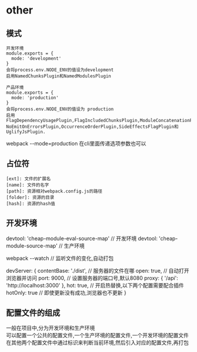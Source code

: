 # other
## 模式
```
开发环境
module.exports = {
  mode: 'development'
}
会将process.env.NODE_ENV的值设为development  
启用NamedChunksPlugin和NamedModulesPlugin  
```
```
产品环境
module.exports = {
  mode: 'production'
}
会将process.env.NODE_ENV的值设为 production  
启用FlagDependencyUsagePlugin,FlagIncludedChunksPlugin,ModuleConcatenationPlugin,  
NoEmitOnErrorsPlugin,OccurrenceOrderPlugin,SideEffectsFlagPlugin和UglifyJsPlugin.
```

webpack --mode=production  在cli里面传递选项参数也可以

## 占位符
```
[ext]: 文件的扩展名
[name]: 文件的名字
[path]: 资源相对webpack.config.js的路径
[folder]: 资源的目录
[hash]: 资源的hash值
```

## 开发环境
devtool: 'cheap-module-eval-source-map'  // 开发环境 
devtool: 'cheap-module-source-map'  // 生产环境

webpack --watch  // 监听文件的变化,自动打包

devServer: {
  contentBase: './dist',  // 服务器的文件在哪
  open: true,  // 自动打开浏览器并访问
  port: 9000,  // 设置服务器的端口号,默认8080
  proxy: {
    '/api': 'http://localhost:3000'
  },
  hot: true,  // 开启热替换,以下两个配置需要配合插件
  hotOnly: true  // 即使更新没有成功,浏览器也不更新
}

## 配置文件的组成
一般在项目中,分为开发环境和生产环境  
可以配置一个公共的配置文件,一个生产环境的配置文件,一个开发环境的配置文件  
在其他两个配置文件中通过标识来判断当前环境,然后引入对应的配置文件,再打包  
